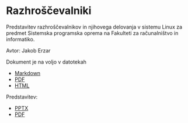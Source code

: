 # Razhroščevalniki #
Predstavitev razhroščevalnikov in njihovega delovanja v sistemu Linux za predmet Sistemska programska oprema na Fakulteti za računalništvo in informatiko.

Avtor: Jakob Erzar

Dokument je na voljo v datotekah

- [Markdown](debuggers.md)
- [PDF](debuggers.pdf)
- [HTML](https://jakoberzar.github.io/razhroscevalniki/debuggers.html)

Predstavitev:
- [PPTX](debuggers.pptx)
- [PDF](debuggers_presentation.pdf)